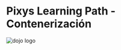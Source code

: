 # Pixys Learning Path - Contenerización

![dojo logo](https://github.com/IBMInnovationLabUY/pyxis-ocp/blob/master/images/logo_dojo.png)